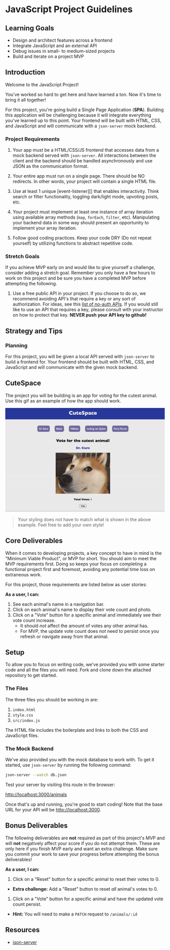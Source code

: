 # JavaScript Project Guidelines

## Learning Goals

- Design and architect features across a frontend
- Integrate JavaScript and an external API
- Debug issues in small- to medium-sized projects
- Build and iterate on a project MVP

## Introduction

Welcome to the JavaScript Project!

You’ve worked so hard to get here and have learned a ton. Now it's time to bring
it all together!

For this project, you're going build a Single Page Application (**SPA**).
Building this application will be challenging because it will integrate
everything you've learned up to this point. Your frontend will be built with
HTML, CSS, and JavaScript and will communicate with a `json-server` mock backend.

### Project Requirements

1. Your app must be a HTML/CSS/JS frontend that accesses data from a mock backend 
   served with `json-server`. All interactions between the client and the backend 
   should be handled asynchronously and use JSON as the communication format. 

2. Your entire app must run on a single page. There should be NO redirects. In
   other words, your project will contain a single HTML file.

3. Use at least 1 unique [event-listener][] that enables interactivity. Think
   search or filter functionality, toggling dark/light mode, upvoting posts,
   etc.

4. Your project must implement at least one instance of array iteration using
   available array methods (`map`, `forEach`, `filter`, etc). Manipulating your
   backend data in some way should present an opportunity to implement your array
   iteration.

5. Follow good coding practices. Keep your code DRY (Do not repeat yourself) by
   utilizing functions to abstract repetitive code.

### Stretch Goals

If you achieve MVP early on and would like to give yourself a challenge, consider 
adding a stretch goal. Remember you only have a few hours to work on this project 
and be sure you have a completed MVP before attempting the following.

1. Use a free public API in your project. If you choose to do so, we recommend avoiding
API's that require a key or any sort of authorization. For ideas, see this [list of no-auth APIs](https://mixedanalytics.com/blog/list-actually-free-open-no-auth-needed-apis/). If you would 
still like to use an API that requires a key, please consult with your instructor on how to 
protect that key. **NEVER push your API key to github!**


## Strategy and Tips

### Planning

For this project, you will be given a local API served with `json-server` to build 
a frontend for. Your frontend should be built with HTML, CSS, and JavaScript and will
communicate with the given mock backend.

## CuteSpace

The project you will be building is an app for voting for the cutest animal. Use this gif as an example of how the app should work. 

![demo](assets/demo.gif)

> Your styling does not have to match what is shown in the above example. Feel free to add your own style! 

## Core Deliverables

When it comes to developing projects, a key concept to have in mind is the "Minimum Viable Product", or MVP for short. You should aim to meet the MVP requirements first. Doing so keeps your focus on completing a functional project first and foremost, avoiding any potential time loss on extraneous work. 

For this project, those requirements are listed below as user stories: 

**As a user, I can:** 

1. See each animal's name in a navigation bar. 
2. Click on each animal's name to display their vote count and photo. 
3. Click on a "Vote" button for a specific animal and immediately see their vote count increase. 
    - It should _not_ affect the amount of votes any other animal has. 
    - For MVP, the update vote count does _not_ need to persist once you refresh or navigate away from that animal.

## Setup 

To allow you to focus on writing code, we've provided you with some starter code and all the files you will need. Fork and clone down the attached repository to get started.

### The Files 

The three files you should be working in are:

1. `index.html` 
2. `style.css` 
3. `src/index.js` 

The HTML file includes the boilerplate and links to both the CSS and JavaScript files. 

### The Mock Backend 

We've also provided you with the mock database to work with. To get it started, use `json-server` by running the following command: 

```sh
json-server --watch db.json
``` 

Test your server by visiting this route in the browser: 

[http://localhost:3000/animals](http://localhost:3000/animals)

Once that's up and running, you're good to start coding! Note that the base URL for your API will be [http://localhost:3000](http://localhost:3000). 

## Bonus Deliverables 

The following deliverables are **not** required as part of this project's MVP and will **not** negatively affect your score if you do not attempt them. These are only here if you finish MVP early and want an extra challenge. Make sure you commit your work to save your progress before attempting the bonus deliverables!

**As a user, I can:** 

1. Click on a "Reset" button for a specific animal to reset their votes to 0. 
  - **Extra challenge:** Add a "Reset" button to reset _all_ animal's votes to 0. 
1. Click on a "Vote" button for a specific animal and have the updated vote count persist.
  - **Hint:** You will need to make a `PATCH` request to `/animals/:id`

## Resources

- [json-server][]

[json-server]: https://www.npmjs.com/package/json-server
[event-listeners]: https://developer.mozilla.org/en-US/docs/Web/Events
